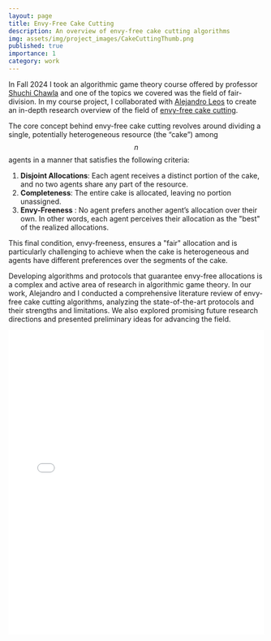 ```yaml
---
layout: page
title: Envy-Free Cake Cutting 
description: An overview of envy-free cake cutting algorithms
img: assets/img/project_images/CakeCuttingThumb.png
published: true
importance: 1
category: work
---
```


In Fall 2024 I took an algorithmic game theory course offered by professor [Shuchi Chawla](https://www.cs.utexas.edu/~shuchi/) and one of the topics we covered was the field of fair-division. In my course project, I collaborated with [Alejandro Leos](https://alexgomezleos.github.io) to create an in-depth research overview of the field of [envy-free cake cutting](https://en.wikipedia.org/wiki/Envy-free_cake-cutting).

The core concept behind envy-free cake cutting revolves around dividing a single, potentially heterogeneous resource (the “cake”) among  $$n$$  agents in a manner that satisfies the following criteria:

1.	**Disjoint Allocations**: Each agent receives a distinct portion of the cake, and no two agents share any part of the resource.
2.	**Completeness**: The entire cake is allocated, leaving no portion unassigned.
3.	**Envy-Freeness** : No agent prefers another agent’s allocation over their own. In other words, each agent perceives their allocation as the "best" of the realized allocations.

This final condition, envy-freeness, ensures a "fair" allocation and is particularly challenging to achieve when the cake is heterogeneous and agents have different preferences over the segments of the cake.

Developing algorithms and protocols that guarantee envy-free allocations is a complex and active area of research in algorithmic game theory. In our work, Alejandro and I conducted a comprehensive literature review of envy-free cake cutting algorithms, analyzing the state-of-the-art protocols and their strengths and limitations. We also explored promising future research directions and presented preliminary ideas for advancing the field.

<iframe src="/assets/pdf/CakeCutting.pdf" style="width: 100%; height: 600px;" frameborder="0">
    Your browser does not support PDFs. 
    <a href="/assets/pdf/CakeCutting.pdf">Download the PDF</a>
</iframe>
